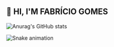 ## 👋 HI, I'M FABRÍCIO GOMES

![Anurag's GitHub stats](https://github-readme-stats.vercel.app/api?username=f-gsantos&theme=shadow_red&show_icons=true)


<img src="https://raw.githubusercontent.com/F-gsantos/F-gsantos/output/snake.svg" alt="Snake animation" />

<!---
F-gsantos/F-gsantos is a ✨ special ✨ repository because its `README.md` (this file) appears on your GitHub profile.
You can click the Preview link to take a look at your changes.
--->
